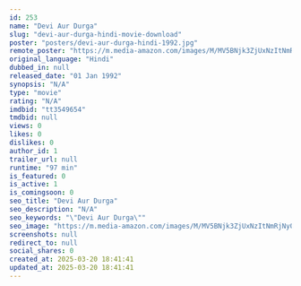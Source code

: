 ```yaml
---
id: 253
name: "Devi Aur Durga"
slug: "devi-aur-durga-hindi-movie-download"
poster: "posters/devi-aur-durga-hindi-1992.jpg"
remote_poster: "https://m.media-amazon.com/images/M/MV5BNjk3ZjUxNzItNmRjNy00MzU1LTllNjctYzUyMGFkMjFhZTQ2XkEyXkFqcGdeQXVyNTM3MDMyMDQ@._V1_SX300.jpg"
original_language: "Hindi"
dubbed_in: null
released_date: "01 Jan 1992"
synopsis: "N/A"
type: "movie"
rating: "N/A"
imdbid: "tt3549654"
tmdbid: null
views: 0
likes: 0
dislikes: 0
author_id: 1
trailer_url: null
runtime: "97 min"
is_featured: 0
is_active: 1
is_comingsoon: 0
seo_title: "Devi Aur Durga"
seo_description: "N/A"
seo_keywords: "\"Devi Aur Durga\""
seo_image: "https://m.media-amazon.com/images/M/MV5BNjk3ZjUxNzItNmRjNy00MzU1LTllNjctYzUyMGFkMjFhZTQ2XkEyXkFqcGdeQXVyNTM3MDMyMDQ@._V1_SX300.jpg"
screenshots: null
redirect_to: null
social_shares: 0
created_at: 2025-03-20 18:41:41
updated_at: 2025-03-20 18:41:41
---
```


